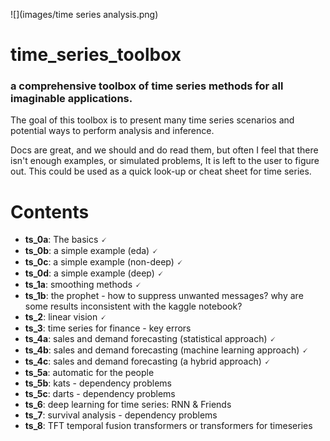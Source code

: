 ![](images/time series analysis.png)
# time_series_toolbox
### a comprehensive toolbox of time series methods for all imaginable applications.

The goal of this toolbox is to present many time series scenarios and potential ways to perform analysis and 
inference. 

Docs are great, and we should and do read them, but often I feel that there isn't enough examples, or simulated 
problems, It is left to the user to figure out. This could be used as a quick look-up or cheat sheet for 
time series.

# Contents
- **ts_0a**: The basics 🗸
- **ts_0b**: a simple example (eda) 🗸
- **ts_0c**: a simple example (non-deep) 🗸
- **ts_0d**: a simple example (deep) 🗸
- **ts_1a**: smoothing methods 🗸
- **ts_1b**: the prophet - how to suppress unwanted messages? why are some results inconsistent with the kaggle notebook?
- **ts_2**: linear vision 🗸
- **ts_3**: time series for finance - key errors
- **ts_4a**: sales and demand forecasting (statistical approach) 🗸
- **ts_4b**: sales and demand forecasting (machine learning approach) 🗸
- **ts_4c**: sales and demand forecasting (a hybrid approach) 🗸
- **ts_5a**: automatic for the people
- **ts_5b**: kats - dependency problems
- **ts_5c**: darts - dependency problems
- **ts_6**: deep learning for time series: RNN & Friends
- **ts_7**: survival analysis - dependency problems
- **ts_8**: TFT temporal fusion transformers or transformers for timeseries

